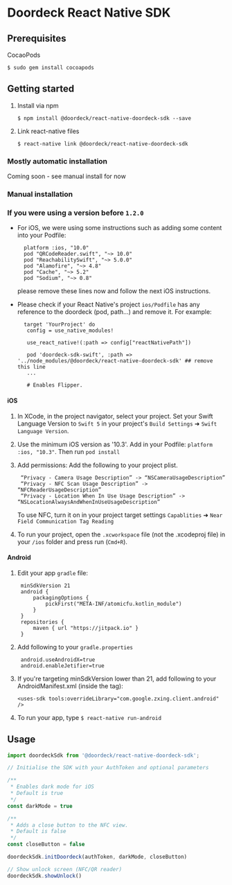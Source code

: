 # Doordeck React Native SDK 

## Prerequisites

CocaoPods

`$ sudo gem install cocoapods`

## Getting started

1. Install via npm

	`$ npm install @doordeck/react-native-doordeck-sdk --save`

2. Link react-native files

	`$ react-native link @doordeck/react-native-doordeck-sdk`

### Mostly automatic installation

Coming soon - see manual install for now

### Manual installation

### If you were using a version before `1.2.0`
- For iOS, we were using some instructions such as adding some content into your Podfile:

		platform :ios, "10.0"
		pod "QRCodeReader.swift", "~> 10.0"
		pod "ReachabilitySwift", "~> 5.0.0"
		pod "Alamofire", "~> 4.8"
		pod "Cache", "~> 5.2"
		pod "Sodium", "~> 0.8"

  please remove these lines now and follow the next iOS instructions.
 
 - Please check if your React Native's project `ios/Podfile` has any reference to the doordeck (pod, path...) and remove it. For example:
 
		 target 'YourProject' do
		  config = use_native_modules!
		
		  use_react_native!(:path => config["reactNativePath"])

		  pod 'doordeck-sdk-swift', :path => '../node_modules/@doordeck/react-native-doordeck-sdk' ## remove this line
		  ...

		  # Enables Flipper.

#### iOS
1. In XCode, in the project navigator, select your project. Set your Swift Language Version to `Swift 5` in your project's `Build Settings` ➜ `Swift Language Version`.
2. Use the minimum iOS version as '10.3'. Add in your Podfile: `platform :ios, "10.3"`. Then run `pod install`
3. Add permissions:
	 Add the following to your project plist.

		“Privacy - Camera Usage Description” -> “NSCameraUsageDescription”
		“Privacy - NFC Scan Usage Description” -> “NFCReaderUsageDescription”
		“Privacy - Location When In Use Usage Description” -> “NSLocationAlwaysAndWhenInUseUsageDescription”

	To use NFC, turn it on in your project target settings `Capablities` ➜ `Near Field Communication Tag Reading`
4. To run your project, open the `.xcworkspace` file (not the .xcodeproj file) in your `/ios` folder and press run (`Cmd+R`).

#### Android

1. Edit your app `gradle` file: 

		minSdkVersion 21
		android {
			packagingOptions {
				pickFirst("META-INF/atomicfu.kotlin_module")
			}
		}
		repositories {
			maven { url "https://jitpack.io" }
		}

2. Add following to your `gradle.properties`

		android.useAndroidX=true
		android.enableJetifier=true

3.	If you're targeting minSdkVersion lower than 21, add following to your AndroidManifest.xml (inside the <manifest> tag):

		<uses-sdk tools:overrideLibrary="com.google.zxing.client.android" />

4.  To run your app, type `$ react-native run-android`




## Usage
```javascript
import doordeckSdk from '@doordeck/react-native-doordeck-sdk';

// Initialise the SDK with your AuthToken and optional parameters

/**
 * Enables dark mode for iOS
 * Default is true
 */
const darkMode = true

/**
 * Adds a close button to the NFC view.
 * Default is false
 */
const closeButton = false

doordeckSdk.initDoordeck(authToken, darkMode, closeButton)

// Show unlock screen (NFC/QR reader)
doordeckSdk.showUnlock()
```
  
